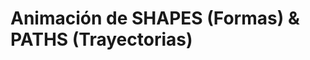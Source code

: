 # Animación de SHAPES (Formas) & PATHS (Trayectorias)
<!--stackedit_data:
eyJoaXN0b3J5IjpbMTkzNjMzMzUyOV19
-->